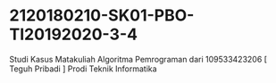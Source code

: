 # 2120180210-SK01-PBO-TI20192020-3-4
Studi Kasus Matakuliah Algoritma Pemrograman dari 109533423206 [ Teguh Pribadi ] Prodi Teknik Informatika
